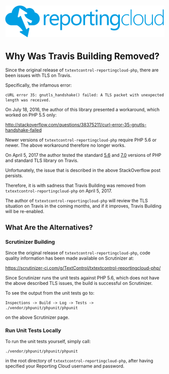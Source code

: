 ![Logo](../media/rc_logo_512.png)

# Why Was Travis Building Removed?

Since the original release of `txtextcontrol-reportingcloud-php`, there are been issues with TLS on Travis.

Specifically, the infamous error:

    cURL error 35: gnutls_handshake() failed: A TLS packet with unexpected length was received.

On July 18, 2016, the author of this library presented a workaround, which worked on PHP 5.5 only:

http://stackoverflow.com/questions/38375211/curl-error-35-gnutls-handshake-failed

Newer versions of `txtextcontrol-reportingcloud-php` require PHP 5.6 or newer. The above workaround therefore no longer works.

On April 5, 2017 the author tested the standard [5.6](https://travis-ci.org/TextControl/txtextcontrol-reportingcloud-php/jobs/218844575) and [7.0](https://travis-ci.org/TextControl/txtextcontrol-reportingcloud-php/jobs/218844576) versions of PHP and standard TLS library on Travis.

Unfortunately, the issue that is described in the above StackOverflow post persists.

Therefore, it is with sadness that Travis Building was removed from `txtextcontrol-reportingcloud-php` on April 5, 2017.

The author of `txtextcontrol-reportingcloud-php` will review the TLS situation on Travis in the coming months, and if it improves, Travis Building will be re-enabled.

## What Are the Alternatives?

### Scrutinizer Building

Since the original release of `txtextcontrol-reportingcloud-php`, code quality information has been made available on Scrutinizer at:

https://scrutinizer-ci.com/g/TextControl/txtextcontrol-reportingcloud-php/

Since Scrutinizer runs the unit tests against PHP 5.6, which does not have the above described TLS issues, the build is successful on Scrutinizer.

To see the output from the unit tests go to:

    Inspections -> Build -> Log -> Tests -> ./vendor/phpunit/phpunit/phpunit

on the above Scrutinizer page.

### Run Unit Tests Locally

To run the unit tests yourself, simply call:

    ./vendor/phpunit/phpunit/phpunit
    
in the root directory of `txtextcontrol-reportingcloud-php`, after having specified your Reporting Cloud username and password.
